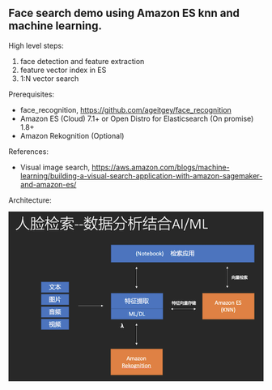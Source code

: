 ## Face search demo using Amazon ES knn and machine learning.

High level steps:

1. face detection and feature extraction
2. feature vector index in ES
3. 1:N vector search

Prerequisites:
* face_recognition, https://github.com/ageitgey/face_recognition
* Amazon ES (Cloud) 7.1+ or Open Distro for Elasticsearch (On promise) 1.8+
* Amazon Rekognition (Optional)

References:
* Visual image search, https://aws.amazon.com/blogs/machine-learning/building-a-visual-search-application-with-amazon-sagemaker-and-amazon-es/

Architecture:

![architecture](https://github.com/colorzhang/face-search/blob/master/arch.png)
